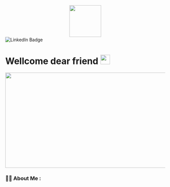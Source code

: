 <div id="header" align="center">
  <img src="https://media4.giphy.com/media/juua9i2c2fA0AIp2iq/giphy.gif?cid=5e214886prwek1q89g15595kr902s668558wxtmu4gms8g6u&rid=giphy.gif&ct=s" width="100"/>
</div>

<div id="badges">
  <img src="https://img.shields.io/github/followers/zanderrrq?style=social" alt="LinkedIn Badge"/>
</div>

<img src="https://komarev.com/ghpvc/?username=zanderrrq&style=flat-square&color=blue" alt=""/>

<h1>
  Wellcome dear friend
  <img src="https://media0.giphy.com/media/3ohs4zR0payZuMetmE/giphy.gif?cid=5e214886aj9izh7zxr6gcml9lhaov144hczmsihm03vosfqx&rid=giphy.gif&ct=s" width="30px"/>
</h1>

<div align="center">
  <img src="https://media4.giphy.com/media/dMLmQfCO7lCA2gX3tw/giphy.gif?cid=5e214886usu5o0s3zew1u5dn62by1yxh792dczn5juhkveug&rid=giphy.gif&ct=s" width="600" height="300"/>
</div>

### :man_technologist: About Me :
